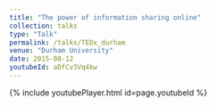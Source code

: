 ```yaml
---
title: "The power of information sharing online"
collection: talks
type: "Talk"
permalink: /talks/TEDx_durham
venue: "Durham University"
date: 2015-08-12
youtubeId: aDfCv3Vq4kw
---
```



{% include youtubePlayer.html id=page.youtubeId %}